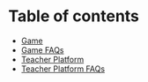 # Table of contents

* [Game](game.md)
* [Game FAQs](game-faqs.md)
* [Teacher Platform](teacher-platform.md)
* [Teacher Platform FAQs](teacher-platform-faqs.md)
